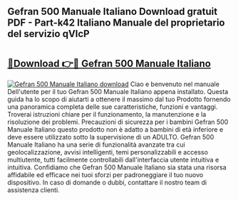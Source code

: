 ## Gefran 500 Manuale Italiano Download gratuit PDF - Part-k42 Italiano Manuale del proprietario del servizio qVIcP

# <h2><a href="http://dfeetn.blite.top/?on=Gefran+500+Manuale+Italiano">🔗Download 👉🔴 Gefran 500 Manuale Italiano</a></h2>

[![Gefran 500 Manuale Italiano download](https://i.imgur.com/lujVjoI.png)](http://dfeetn.blite.top/?on=Gefran+500+Manuale+Italiano)
Ciao e benvenuto nel manuale Dell'utente per il tuo Gefran 500 Manuale Italiano appena installato. Questa guida ha lo scopo di aiutarti a ottenere il massimo dal tuo Prodotto fornendo una panoramica completa delle sue caratteristiche, funzioni e vantaggi. Troverai istruzioni chiare per il funzionamento, la manutenzione e la risoluzione dei problemi. Precauzioni di sicurezza per i bambini Gefran 500 Manuale Italiano questo prodotto non è adatto a bambini di età inferiore e deve essere utilizzato sotto la supervisione di un ADULTO. Gefran 500 Manuale Italiano ha una serie di funzionalità avanzate tra cui geolocalizzazione, avvisi intelligenti, temi personalizzabili e accesso multiutente, tutti facilmente controllabili dall'interfaccia utente intuitiva e intuitiva. Confidiamo che Gefran 500 Manuale Italiano sia stata una risorsa affidabile ed efficace nei tuoi sforzi per padroneggiare il tuo nuovo dispositivo. In caso di domande o dubbi, contattare il nostro team di assistenza clienti.
